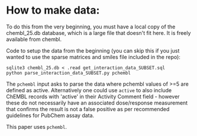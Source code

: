 # How to make data:

To do this from the very beginning, you must have a local copy of the chembl_25.db database, which is a large file that doesn't fit here. It is freely available from chembl.  

Code to setup the data from the beginning (you can skip this if you just wanted to use the sparse matrices and smiles file included in the repo):

```
sqlite3 chembl_25.db < .read get_interaction_data_SUBSET.sql
python parse_interaction_data_SUBSET.py pchembl
```

The `pchembl` input asks to parse the data where pchembl values of >=5 are defined as active. Alternatively one could use `active` to also include ChEMBL records with 'active' in their Activity Comment field - however these do not necessarily have an associated dose/response measurement that confirms the result is not a false positive as per recommended guidelines for PubChem assay data. 

This paper uses `pchembl`.
